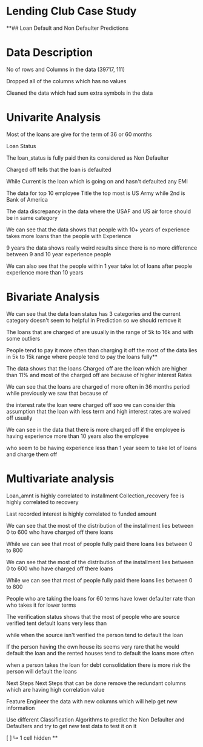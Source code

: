 # Lending Club Case Study
**## Loan Default and Non Defaulter Predictions

# Data Description
No of rows and Columns in the data (39717, 111)

Dropped all of the columns which has no values

Cleaned the data which had sum extra symbols in the data

# Univarite Analysis
Most of the loans are give for the term of 36 or 60 months

Loan Status

The loan_status is fully paid then its considered as Non Defaulter

Charged off tells that the loan is defaulted

While Current is the loan which is going on and hasn't defaulted any EMI

The data for top 10 employee Title the top most is US Army while 2nd is Bank of America

The data discrepancy in the data where the USAF and US air force should be in same category

We can see that the data shows that people with 10+ years of experience takes more loans than the people with Experience

9 years the data shows really weird results since there is no more difference between 9 and 10 year experience people

We can also see that the people within 1 year take lot of loans after people experience more than 10 years

# Bivariate Analysis
We can see that the data loan status has 3 categories and the current category doesn't seem to helpful in Prediction so we should remove it

The loans that are charged of are usually in the range of 5k to 16k and with some outliers

People tend to pay it more often  than charging it off the most of the data lies in 5k to 15k range where people tend to pay the loans fully**

The data shows that the loans Charged off are the loan which are higher than 11% and most of the charged off are because of higher interest Rates

We can see that the loans are charged of more often in 36 months period while previously we saw that because of

the interest rate the loan were charged off soo we can consider this assumption that the loan with less term and high interest rates are waived off usually

We can see in the data that there is more charged off if the employee is having experience more than 10 years also the employee

who seem to be having experience less than 1 year seem to take lot of loans and charge them off

# Multivariate analysis
Loan_amnt is highly correlated to installment
Collection_recovery fee is highly correlated to recovery

Last recorded interest is highly correlated to funded amount

We can see that the most of the distribution of the installment lies between 0 to 600 who have charged off there loans

While we can see that most of people fully paid there loans lies between 0 to 800

We can see that the most of the distribution of the installment lies between 0 to 600 who have charged off there loans

While we can see that most of people fully paid there loans lies between 0 to 800

People who are taking the loans for 60 terms have lower defaulter rate than who takes it for lower terms

The verification status shows that the most of people who are source verified tent default loans very less than

while when the source isn't verified the person tend to default the loan

If the person having the own house its seems very rare that he would default the loan and the rented houses tend to default the loans more often

when a person takes the loan for debt consolidation there is more risk the person will default the loans

Next Steps
Next Steps that can be done remove the redundant columns which are having high correlation value

Feature Engineer the data with new columns which will help get new information

Use different Classification Algorithms to predict the Non Defaulter and Defaulters and try to get new test data to test it on it

[ ]
↳ 1 cell hidden
**
